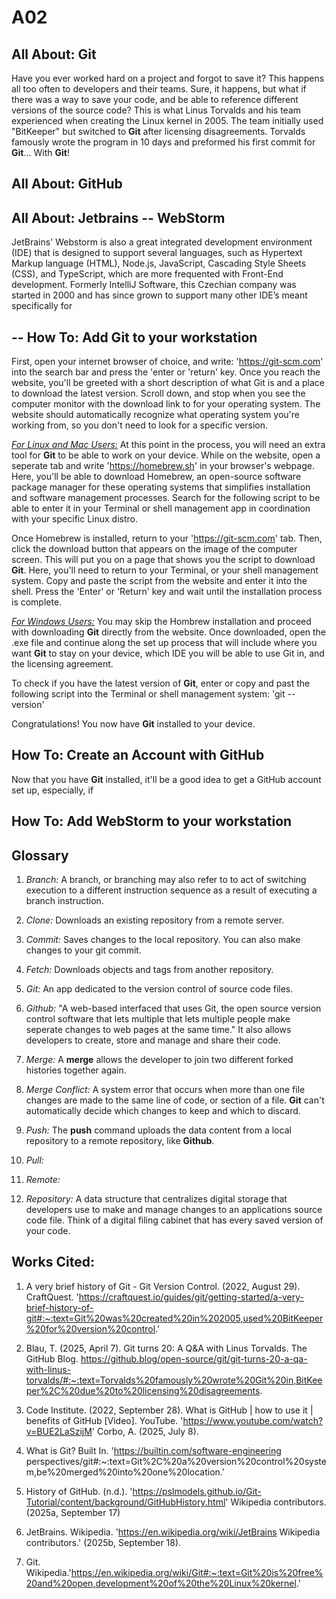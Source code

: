 # A02

**All About: **Git****
-- 
Have you ever worked hard on a project and forgot to save it? This happens all too often to developers and their teams. Sure, it happens, but what if there was a way to save your code, and be able to reference different versions of the source code? This is what Linus Torvalds and his team experienced when creating the Linux kernel in 2005. The team initially used "BitKeeper" but switched to **Git** after licensing disagreements. Torvalds famously wrote the program in 10 days and preformed his first commit for **Git**... With **Git**! 

**All About: GitHub**
--

**All About: Jetbrains -- WebStorm**
-- 
JetBrains' Webstorm is also a great integrated development environment (IDE) that is designed to support several languages, such as Hypertext Markup language (HTML), Node.js, JavaScript, Cascading Style Sheets (CSS), and TypeScript, which are more frequented with Front-End development. Formerly IntelliJ Software, this Czechian company was started in 2000 and has since grown to support many other IDE’s meant specifically for 

--
**How To: Add Git to your workstation**
--

First, open your internet browser of choice, and write: 'https://git-scm.com' into the search bar and press the 'enter or 'return' key. Once you reach the website, you'll be greeted with a short description of what Git is and a place to download the latest version. Scroll down, and stop when you see the computer monitor with the download link to for your operating system. The website should automatically recognize what operating system you're working from, so you don't need to look for a specific version.

<ins>*For Linux and Mac Users:*</ins> At this point in the process, you will need an extra tool for **Git** to be able to work on your device. While on the website, open a seperate tab and write 'https://homebrew.sh' in your browser's webpage. Here, you'll be able to download Homebrew, an open-source software package manager for these operating systems that simplifies installation and software management processes. Search for the following script to be able to enter it in your Terminal or shell management app in coordination with your specific Linux distro. 

Once Homebrew is installed, return to your 'https://git-scm.com' tab. Then, click the download button that appears on the image of the computer screen. This will put you on a page that shows you the script to download **Git**. Here, you'll need to return to your Terminal, or your shell management system. Copy and paste the script from the website and enter it into the shell. Press the 'Enter' or 'Return' key and wait until the installation process is complete. 

<ins>*For Windows Users:*</ins> You may skip the Hombrew installation and proceed with downloading **Git** directly from the website. Once downloaded, open the .exe file and continue along the set up process that will include where you want **Git** to stay on your device, which IDE you will be able to use Git in, and the licensing agreement. 

To check if you have the latest version of **Git**, enter or copy and past the following script into the Terminal or shell management system: 'git --version'

Congratulations! You now have **Git** installed to your device. 

**How To: Create an Account with GitHub**
-- 
Now that you have **Git** installed, it'll be a good idea to get a GitHub account set up, especially, if 

**How To: Add WebStorm to your workstation**
--


**Glossary**
--
1. *Branch:* A branch, or branching may also refer to to act of switching execution to a different instruction sequence as a result of executing a branch instruction.
   
3. *Clone:* Downloads an existing repository from a remote server.
   
5. *Commit:* Saves changes to the local repository. You can also make changes to your git commit.
   
7. *Fetch:* Downloads objects and tags from another repository.
   
9. *Git:* An app dedicated to the version control of source code files.
    
11. *Github:* "A web-based interfaced that uses Git, the open source version control software that lets multiple that lets multiple people make seperate changes to web pages at the same time." It also allows developers to create, store and manage and share their code.
    
13. *Merge:* A **merge** allows the developer to join two different forked histories together again.
    
15. *Merge Conflict:* A system error that occurs when more than one file changes are made to the same line of code, or section of a file. **Git** can't automatically decide which changes to keep and which to discard.
    
16. *Push:* The **push** command uploads the data content from a local repository to a remote repository, like **Github**.
    
17. *Pull:*

18. *Remote:*
    
19. *Repository:* A data structure that centralizes digital storage that developers use to make and manage changes to an applications source code file. Think of a digital filing cabinet that has every saved version of your code.

Works Cited: 
--

1. A very brief history of Git - Git Version Control. (2022, August 29). CraftQuest. 'https://craftquest.io/guides/git/getting-started/a-very-brief-history-of-git#:~:text=Git%20was%20created%20in%202005,used%20BitKeeper%20for%20version%20control.'
   
2. Blau, T. (2025, April 7). Git turns 20: A Q&A with Linus Torvalds. The GitHub Blog. https://github.blog/open-source/git/git-turns-20-a-qa-with-linus-torvalds/#:~:text=Torvalds%20famously%20wrote%20Git%20in,BitKeeper%2C%20due%20to%20licensing%20disagreements.
   
3. Code Institute. (2022, September 28). What is GitHub | how to use it | benefits of GitHub [Video]. YouTube. 'https://www.youtube.com/watch?v=BUE2LaSzijM' Corbo, A. (2025, July 8).
   
5. What is Git? Built In. 'https://builtin.com/software-engineering perspectives/git#:~:text=Git%2C%20a%20version%20control%20system,be%20merged%20into%20one%20location.'
   
7. History of GitHub. (n.d.). 'https://pslmodels.github.io/Git-Tutorial/content/background/GitHubHistory.html' Wikipedia contributors. (2025a, September 17)
   
9. JetBrains. Wikipedia. 'https://en.wikipedia.org/wiki/JetBrains Wikipedia contributors.' (2025b, September 18).
    
10. Git. Wikipedia.'https://en.wikipedia.org/wiki/Git#:~:text=Git%20is%20free%20and%20open,development%20of%20the%20Linux%20kernel.'


